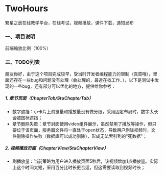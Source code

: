 # TwoHours
繁星之辰在线教学平台，在线考试，视频播放，课件下载，通知发布
### 一、项目说明

前端缩放比例（100%）

### 三、TODO列表

朋友你好，由于这个项目完成较早，受当时开发者编程能力的限制（真菜哦），里面还存在一些bug和问题没有处理（会处理的，最近在找工作..），以下是测试中发现的一些bug，还有部分可以优化的地方，提供给你参考：

##### 1. 章节页面（ChapterTab/StuChapterTab）

- 数字遮挡：小卡片上浏览量和播放量没有做分级，采用固定布局时，数字太长会被图标遮挡；
- 章节删除失败：章节封面使用video组件展示，虽然禁用了播放等操作，但只要位于该页面，服务器文件将一直处于open状态，导致用户删除视频时，文件删除操作失败（数据库可以成功删除），形成无法索引到的“死数据”；

##### 2. 视频播放页面（ChapterView/StuChapterView）

- 刷播放量：当前策略为用户进入播放页面5秒后，该视频增加1点播放量。实际上这个时间太短，采用百分比时长更合适，但这需要读取到视频时长；

